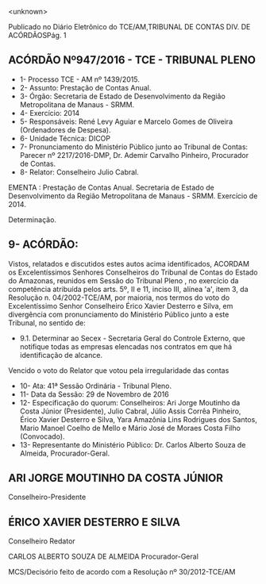&lt;unknown&gt;

Publicado  no  Diário Eletrônico do TCE/AM,TRIBUNAL DE CONTAS DIV. DE  ACÓRDÃOSPág. 1

## ACÓRDÃO Nº947/2016 - TCE - TRIBUNAL PLENO

- 1- Processo TCE - AM nº 1439/2015.
- 2- Assunto: Prestação de Contas Anual.
- 3- Órgão: Secretaria de Estado de Desenvolvimento da Região Metropolitana de Manaus - SRMM.
- 4- Exercício: 2014
- 5- Responsáveis: René Levy Aguiar e  Marcelo Gomes de Oliveira (Ordenadores de Despesa).
- 6- Unidade Técnica: DICOP
- 7- Pronunciamento  do Ministério  Público  junto  ao Tribunal  de Contas: Parecer  nº 2217/2016-DMP, Dr. Ademir Carvalho Pinheiro, Procurador de Contas.
- 8- Relator: Conselheiro Julio Cabral.

EMENTA :  Prestação  de  Contas  Anual.  Secretaria de Estado de Desenvolvimento da Região Metropolitana  de  Manaus  -  SRMM.  Exercício  de 2014.

Determinação.

## 9- ACÓRDÃO:

Vistos, relatados e discutidos estes autos acima identificados, ACORDAM os Excelentíssimos Senhores Conselheiros do Tribunal de Contas do Estado do Amazonas, reunidos em Sessão do Tribunal Pleno , no exercício da competência atribuída pelos arts. 5º,  II  e  11,  inciso  III,  alínea  'a',  item  3,  da  Resolução  n.  04/2002-TCE/AM, por maioria, nos termos do voto do Excelentíssimo Senhor Conselheiro Érico Xavier Desterro e Silva, em  divergência  com  pronunciamento  do  Ministério  Público  junto  a  este  Tribunal,  no sentido de:

- 9.1. Determinar ao  Secex  -  Secretaria  Geral  do  Controle  Externo,  que notifique todas  as  empresas  elencadas  nos  contratos  em  que  há identificação de alcance.

Vencido o voto do Relator que votou pela irregularidade das contas

- 10-  Ata: 41ª Sessão Ordinária - Tribunal Pleno.
- 11-  Data da Sessão: 29 de Novembro de 2016
- 12-  Especificação  do  quorum: Conselheiros: Ari Jorge  Moutinho  da  Costa  Júnior (Presidente), Julio Cabral,  Júlio Assis Corrêa Pinheiro, Érico Xavier Desterro e Silva, Yara  Amazônia  Lins  Rodrigues  dos  Santos,  Mario  Manoel  Coelho  de  Mello  e  Mário José de Moraes Costa Filho (Convocado).
- 13-  Representante do Ministério Público: Dr. Carlos Alberto Souza de Almeida, Procurador-Geral.

## ARI JORGE MOUTINHO DA COSTA JÚNIOR

Conselheiro-Presidente

## ÉRICO XAVIER DESTERRO E SILVA

Conselheiro Redator

CARLOS ALBERTO SOUZA DE ALMEIDA Procurador-Geral

MCS/Decisório feito de acordo com a Resolução nº 30/2012-TCE/AM